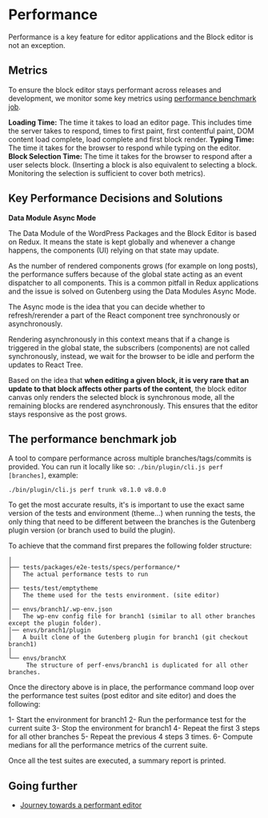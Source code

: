 # Performance

Performance is a key feature for editor applications and the Block editor is not an exception.

## Metrics

To ensure the block editor stays performant across releases and development, we monitor some key metrics using [performance benchmark job](#the-performance-benchmark-job).

**Loading Time:** The time it takes to load an editor page. This includes time the server takes to respond, times to first paint, first contentful paint, DOM content load complete, load complete and first block render.
**Typing Time:** The time it takes for the browser to respond while typing on the editor.
**Block Selection Time:** The time it takes for the browser to respond after a user selects block. (Inserting a block is also equivalent to selecting a block. Monitoring the selection is sufficient to cover both metrics).

## Key Performance Decisions and Solutions

**Data Module Async Mode**

The Data Module of the WordPress Packages and the Block Editor is based on Redux. It means the state is kept globally and whenever a change happens, the components (UI) relying on that state may update.

As the number of rendered components grows (for example on long posts), the performance suffers because of the global state acting as an event dispatcher to all components. This is a common pitfall in Redux applications and the issue is solved on Gutenberg using the Data Modules Async Mode.

The Async mode is the idea that you can decide whether to refresh/rerender a part of the React component tree synchronously or asynchronously.

Rendering asynchronously in this context means that if a change is triggered in the global state, the subscribers (components) are not called synchronously, instead, we wait for the browser to be idle and perform the updates to React Tree.

Based on the idea that **when editing a given block, it is very rare that an update to that block affects other parts of the content**, the block editor canvas only renders the selected block is synchronous mode, all the remaining blocks are rendered asynchronously. This ensures that the editor stays responsive as the post grows.

## The performance benchmark job

A tool to compare performance across multiple branches/tags/commits is provided. You can run it locally like so: `./bin/plugin/cli.js perf [branches]`, example:

```
./bin/plugin/cli.js perf trunk v8.1.0 v8.0.0
```

To get the most accurate results, it's is important to use the exact same version of the tests and environment (theme...) when running the tests, the only thing that need to be different between the branches is the Gutenberg plugin version (or branch used to build the plugin).

To achieve that the command first prepares the following folder structure:

	│
	├── tests/packages/e2e-tests/specs/performance/*
	│   The actual performance tests to run
	│
	├── tests/test/emptytheme
	│   The theme used for the tests environment. (site editor)
	│
	│── envs/branch1/.wp-env.json
	│   The wp-env config file for branch1 (similar to all other branches except the plugin folder).
	│── envs/branch1/plugin
	│   A built clone of the Gutenberg plugin for branch1 (git checkout branch1)
	│
	└── envs/branchX
		 The structure of perf-envs/branch1 is duplicated for all other branches.

Once the directory above is in place, the performance command loop over the performance test suites (post editor and site editor) and does the following:

 1- Start the environment for branch1
 2- Run the performance test for the current suite
 3- Stop the environment for branch1
 4- Repeat the first 3 steps for all other branches
 5- Repeat the previous 4 steps 3 times.
 6- Compute medians for all the performance metrics of the current suite.

Once all the test suites are executed, a summary report is printed.

## Going further

-   [Journey towards a performant editor](https://riad.blog/2020/02/14/a-journey-towards-a-performant-web-editor/)
